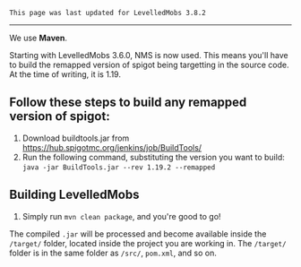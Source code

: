 ```
This page was last updated for LevelledMobs 3.8.2
```

***

We use **Maven**.

Starting with LevelledMobs 3.6.0, NMS is now used. This means you'll have to build the remapped version of spigot
being targetting in the source code.<br>
At the time of writing, it is 1.19.
<br>

## Follow these steps to build any remapped version of spigot:
1. Download buildtools.jar from https://hub.spigotmc.org/jenkins/job/BuildTools/
2. Run the following command, substituting the version you want to build: `java -jar BuildTools.jar --rev 1.19.2 --remapped`


## Building LevelledMobs
1. Simply run `mvn clean package`, and you're good to go!

The compiled `.jar` will be processed and become available inside the `/target/` folder, located inside the project you are working in. The `/target/` folder is in the same folder as `/src/`, `pom.xml`, and so on.